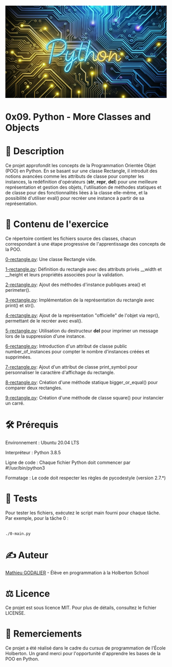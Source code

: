 <p align="center">
<img src="https://github.com/Mathieu7483/Aiko78-Photgraphy/blob/main/img/python%20n%C3%A9eon%20carte%20%C3%A9l%C3%A9ctronique.png">
</p>

# 0x09. Python - More Classes and Objects
# 📝 Description

Ce projet approfondit les concepts de la Programmation Orientée Objet (POO) en Python. En se basant sur une classe Rectangle, il introduit des notions avancées comme les attributs de classe pour compter les instances, la redéfinition d'opérateurs (__str__, __repr__, __del__) pour une meilleure représentation et gestion des objets, l'utilisation de méthodes statiques et de classe pour des fonctionnalités liées à la classe elle-même, et la possibilité d'utiliser eval() pour recréer une instance à partir de sa représentation.

# 📂 Contenu de l'exercice

Ce répertoire contient les fichiers source des classes, chacun correspondant à une étape progressive de l'apprentissage des concepts de la POO.

[0-rectangle.py](): Une classe Rectangle vide.

[1-rectangle.py](): Définition du rectangle avec des attributs privés __width et __height et leurs propriétés associées pour la validation.

[2-rectangle.py](): Ajout des méthodes d'instance publiques area() et perimeter().

[3-rectangle.py](): Implémentation de la représentation du rectangle avec print() et str().

[4-rectangle.py](): Ajout de la représentation "officielle" de l'objet via repr(), permettant de le recréer avec eval().

[5-rectangle.py](): Utilisation du destructeur __del__ pour imprimer un message lors de la suppression d'une instance.

[6-rectangle.py](): Introduction d'un attribut de classe public number_of_instances pour compter le nombre d'instances créées et supprimées.

[7-rectangle.py](): Ajout d'un attribut de classe print_symbol pour personnaliser le caractère d'affichage du rectangle.

[8-rectangle.py](): Création d'une méthode statique bigger_or_equal() pour comparer deux rectangles.

[9-rectangle.py](): Création d'une méthode de classe square() pour instancier un carré.

# 🛠️ Prérequis

Environnement : Ubuntu 20.04 LTS

Interpréteur : Python 3.8.5

Ligne de code : Chaque fichier Python doit commencer par #!/usr/bin/python3

Formatage : Le code doit respecter les règles de pycodestyle (version 2.7.*)

# 🚀 Tests

Pour tester les fichiers, exécutez le script main fourni pour chaque tâche. Par exemple, pour la tâche 0 :

```Bash

./0-main.py
```
# ✍️ Auteur
[Mathieu GODALIER](https://github.com/Mathieu7483) - Élève en programmation à la Holberton School

# ⚖️ Licence

Ce projet est sous licence MIT. Pour plus de détails, consultez le fichier LICENSE.

# 🙏 Remerciements

Ce projet a été réalisé dans le cadre du cursus de programmation de l'École Holberton. Un grand merci pour l'opportunité d'apprendre les bases de la POO en Python.